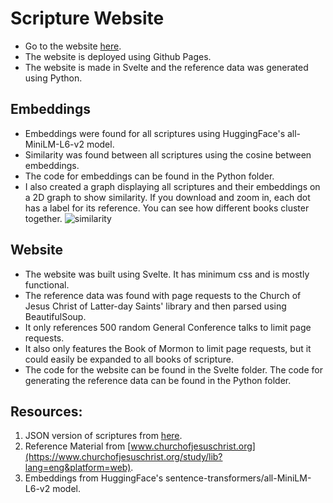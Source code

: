 # Scripture Website
- Go to the website [here](https://justinolcott.github.io/Scripture-Website/).
- The website is deployed using Github Pages.
- The website is made in Svelte and the reference data was generated using Python.

## Embeddings
- Embeddings were found for all scriptures using HuggingFace's all-MiniLM-L6-v2 model.
- Similarity was found between all scriptures using the cosine between embeddings.
- The code for embeddings can be found in the Python folder.
- I also created a graph displaying all scriptures and their embeddings on a 2D graph to show similarity. If you download and zoom in, each dot has a label for its reference. You can see how different books cluster together.
![similarity](/images/output_15clusters_1font_bookcolored.png)

## Website
- The website was built using Svelte. It has minimum css and is mostly functional.
- The reference data was found with page requests to the Church of Jesus Christ of Latter-day Saints' library and then parsed using BeautifulSoup.
- It only references 500 random General Conference talks to limit page requests.
- It also only features the Book of Mormon to limit page requests, but it could easily be expanded to all books of scripture.
- The code for the website can be found in the Svelte folder. The code for generating the reference data can be found in the Python folder.

## Resources:
1. JSON version of scriptures from [here](https://github.com/bcbooks/scriptures-json).
2. Reference Material from [www.churchofjesuschrist.org](https://www.churchofjesuschrist.org/study/lib?lang=eng&platform=web).
3. Embeddings from HuggingFace's sentence-transformers/all-MiniLM-L6-v2 model.
